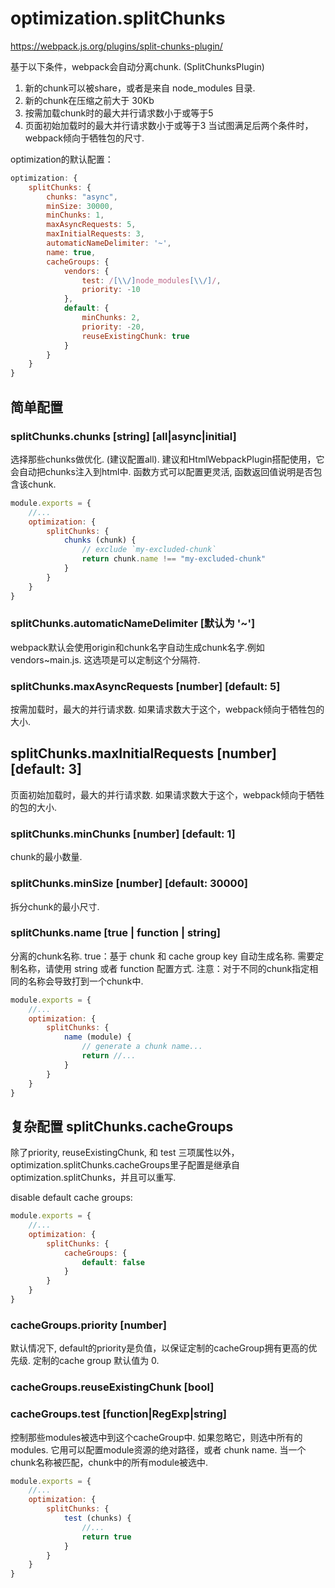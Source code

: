 # optimization.splitChunks
https://webpack.js.org/plugins/split-chunks-plugin/

基于以下条件，webpack会自动分离chunk. (SplitChunksPlugin)
1. 新的chunk可以被share，或者是来自 node_modules 目录.
2. 新的chunk在压缩之前大于 30Kb
3. 按需加载chunk时的最大并行请求数小于或等于5
4. 页面初始加载时的最大并行请求数小于或等于3
当试图满足后两个条件时，webpack倾向于牺牲包的尺寸.

optimization的默认配置：
```js
optimization: {
    splitChunks: {
        chunks: "async",
        minSize: 30000,
        minChunks: 1,
        maxAsyncRequests: 5,
        maxInitialRequests: 3,
        automaticNameDelimiter: '~',
        name: true,
        cacheGroups: {
            vendors: {
                test: /[\\/]node_modules[\\/]/,
                priority: -10
            },
            default: {
                minChunks: 2,
                priority: -20,
                reuseExistingChunk: true
            }
        }
    }
}

```

## 简单配置

### splitChunks.chunks [string] [all|async|initial]
选择那些chunks做优化. (建议配置all).
建议和HtmlWebpackPlugin搭配使用，它会自动把chunks注入到html中.
函数方式可以配置更灵活, 函数返回值说明是否包含该chunk.
```js
module.exports = {
    //...
    optimization: {
        splitChunks: {
            chunks (chunk) {
                // exclude `my-excluded-chunk`
                return chunk.name !== "my-excluded-chunk"
            }
        }
    }
}
```

### splitChunks.automaticNameDelimiter [默认为 '~']
webpack默认会使用origin和chunk名字自动生成chunk名字.例如 vendors~main.js. 这选项是可以定制这个分隔符.

### splitChunks.maxAsyncRequests [number] [default: 5]
按需加载时，最大的并行请求数. 如果请求数大于这个，webpack倾向于牺牲包的大小.

## splitChunks.maxInitialRequests [number] [default: 3]
页面初始加载时，最大的并行请求数. 如果请求数大于这个，webpack倾向于牺牲的包的大小.

### splitChunks.minChunks [number] [default: 1]
chunk的最小数量.

### splitChunks.minSize [number] [default: 30000]
拆分chunk的最小尺寸.


### splitChunks.name [true | function | string]
分离的chunk名称. 
true：基于 chunk 和 cache group key 自动生成名称.
需要定制名称，请使用 string 或者 function 配置方式.
注意：对于不同的chunk指定相同的名称会导致打到一个chunk中.
```js
module.exports = {
    //...
    optimization: {
        splitChunks: {
            name (module) {
                // generate a chunk name...
                return //...
            }
        }
    }
}
```

## 复杂配置 splitChunks.cacheGroups
除了priority, reuseExistingChunk, 和 test 三项属性以外，optimization.splitChunks.cacheGroups里子配置是继承自optimization.splitChunks，并且可以重写.

disable default cache groups:
```js
module.exports = {
    //...
    optimization: {
        splitChunks: {
            cacheGroups: {
                default: false
            }
        }
    }
}
```

### cacheGroups.priority [number]
默认情况下, default的priority是负值，以保证定制的cacheGroup拥有更高的优先级. 定制的cache group 默认值为 0.

### cacheGroups.reuseExistingChunk [bool]

### cacheGroups.test [function|RegExp|string]
控制那些modules被选中到这个cacheGroup中.
如果忽略它，则选中所有的modules.
它用可以配置module资源的绝对路径，或者 chunk name.
当一个chunk名称被匹配，chunk中的所有module被选中.
```js
module.exports = {
    //...
    optimization: {
        splitChunks: {
            test (chunks) {
                //...
                return true
            }
        }
    }
}
```







